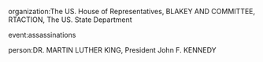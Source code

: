 organization:The US. House of Representatives, BLAKEY AND COMMITTEE, RTACTION, The US. State Department

event:assassinations

person:DR. MARTIN LUTHER KING, President John F. KENNEDY

